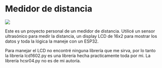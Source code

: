 # Medidor de distancia

![](https://github.com/lucasigna/medidor_de_distancia/blob/main/Fotos%20y%20videos/video_demo.gif)

Este es un proyecto personal de un medidor de distancia. Utilicé un sensor ultrasónico para medir la distancia, un display LCD de 16x2 para mostrar los datos y toda la lógica la maneje con un ESP32. 

Para manejar el LCD no encontré ninguna librería que me sirva, por lo tanto la librería lcd1602.py es una librería hecha practicamente toda por mi. La librería hcsr04.py no es de mi autoría.
